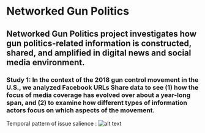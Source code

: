 # Networked Gun Politics
## Networked Gun Politics project investigates how gun politics-related information is constructed, shared, and amplified in digital news and social media environment. 

### Study 1: In the context of the 2018 gun control movement in the U.S., we analyzed Facebook URLs Share data to see (1) how the focus of media coverage has evolved over about a year-long span, and (2) to examine how different types of information actors focus on which aspects of the movement. 

Temporal pattern of issue salience : 
![alt text](https://github.com/HazelBasil/NetworkedGunPolitics/blob/main/Figures/Trend1.pngicon48.png "political response")
